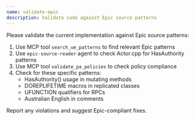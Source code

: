 ```yaml
---
name: validate-epic
description: Validate code against Epic source patterns
---
```


Please validate the current implementation against Epic source patterns:

1. Use MCP tool `search_ue_patterns` to find relevant Epic patterns
2. Use `epic-source-reader` agent to check Actor.cpp for HasAuthority patterns
3. Use MCP tool `validate_pa_policies` to check policy compliance
4. Check for these specific patterns:
   - HasAuthority() usage in mutating methods
   - DOREPLIFETIME macros in replicated classes
   - UFUNCTION qualifiers for RPCs
   - Australian English in comments

Report any violations and suggest Epic-compliant fixes.